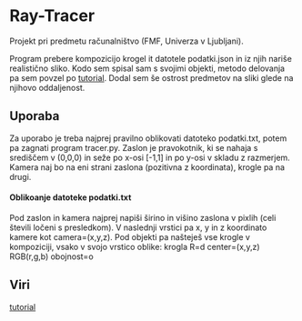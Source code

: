 # Ray-Tracer
Projekt pri predmetu računalništvo (FMF, Univerza v Ljubljani).

Program prebere kompozicijo krogel it datotele podatki.json in iz njih nariše realistično sliko. Kodo sem spisal sam s svojimi objekti, metodo delovanja pa sem povzel po [tutorial](https://medium.com/swlh/ray-tracing-from-scratch-in-python-41670e6a96f9). Dodal sem še ostrost predmetov na sliki glede na njihovo oddaljenost.

## Uporaba
Za uporabo je treba najprej pravilno oblikovati datoteko podatki.txt, potem pa zagnati program tracer.py. Zaslon je pravokotnik, ki se nahaja s središčem v (0,0,0) in seže po x-osi \[-1,1\] in po y-osi v skladu z razmerjem. Kamera naj bo na eni strani zaslona (pozitivna z koordinata), krogle pa na drugi.

#### Oblikoanje datoteke podatki.txt
Pod zaslon in kamera najprej napiši širino in višino zaslona v pixlih (celi števili ločeni s presledkom). V naslednji vrstici pa x, y in z koordinato kamere kot camera=(x,y,z).
Pod objekti pa našteješ vse krogle v kompoziciji, vsako v svojo vrstico oblike:
krogla R=d center=(x,y,z) RGB(r,g,b) obojnost=o

## Viri
[tutorial](https://medium.com/swlh/ray-tracing-from-scratch-in-python-41670e6a96f9)